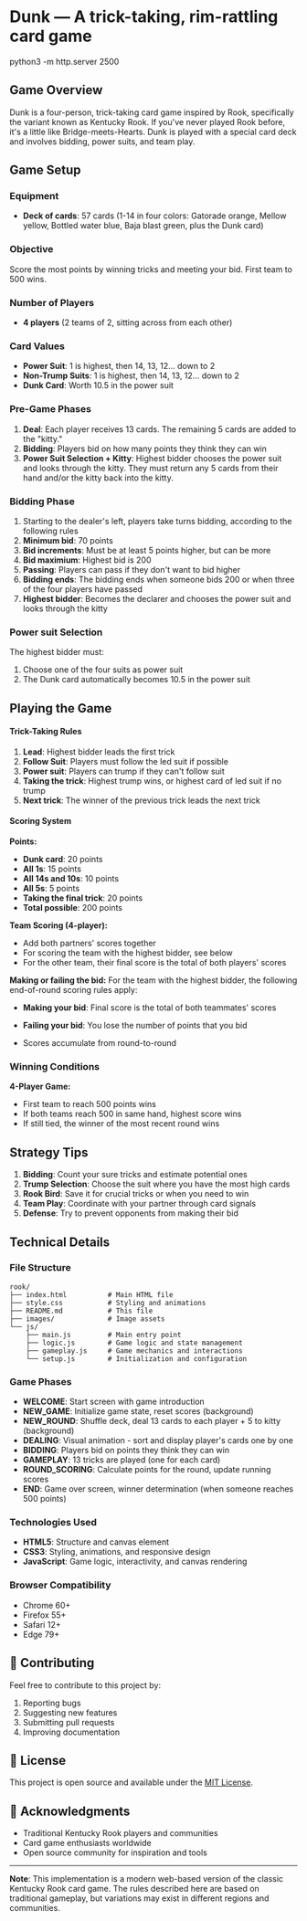 # Dunk — A trick-taking, rim-rattling card game

python3 -m http.server 2500

## Game Overview

Dunk is a four-person, trick-taking card game inspired by Rook, specifically the variant known as Kentucky Rook. If you've never played Rook before, it's a little like Bridge-meets-Hearts. Dunk is played with a special card deck and involves bidding, power suits, and team play.

## Game Setup

### Equipment
- **Deck of cards**: 57 cards (1-14 in four colors: Gatorade orange, Mellow yellow, Bottled water blue, Baja blast green, plus the Dunk card)

### Objective
Score the most points by winning tricks and meeting your bid. First team to 500 wins.

### Number of Players
- **4 players** (2 teams of 2, sitting across from each other)

### Card Values
- **Power Suit**: 1 is highest, then 14, 13, 12... down to 2
- **Non-Trump Suits**: 1 is highest, then 14, 13, 12... down to 2
- **Dunk Card**: Worth 10.5 in the power suit

### Pre-Game Phases

1. **Deal**: Each player receives 13 cards. The remaining 5 cards are added to the "kitty."
2. **Bidding**: Players bid on how many points they think they can win
3. **Power Suit Selection + Kitty**: Highest bidder chooses the power suit and looks through the kitty. They must return any 5 cards from their hand and/or the kitty back into the kitty.

### Bidding Phase

1. Starting to the dealer's left, players take turns bidding, according to the following rules
2. **Minimum bid**: 70 points
3. **Bid increments**: Must be at least 5 points higher, but can be more
4. **Bid maximium**: Highest bid is 200
5. **Passing**: Players can pass if they don't want to bid higher
6. **Bidding ends**: The bidding ends when someone bids 200 or when three of the four players have passed
7. **Highest bidder**: Becomes the declarer and chooses the power suit and looks through the kitty

### Power suit Selection

The highest bidder must:
1. Choose one of the four suits as power suit
2. The Dunk card automatically becomes 10.5 in the power suit

## Playing the Game

#### Trick-Taking Rules
1. **Lead**: Highest bidder leads the first trick
2. **Follow Suit**: Players must follow the led suit if possible
3. **Power suit**: Players can trump if they can't follow suit
4. **Taking the trick**: Highest trump wins, or highest card of led suit if no trump
5. **Next trick**: The winner of the previous trick leads the next trick

#### Scoring System

**Points:**
- **Dunk card**: 20 points
- **All 1s**: 15 points
- **All 14s and 10s**: 10 points
- **All 5s**: 5 points
- **Taking the final trick**: 20 points
- **Total possible**: 200 points

**Team Scoring (4-player):**
- Add both partners' scores together
- For scoring the team with the highest bidder, see below
- For the other team, their final score is the total of both players' scores
  
**Making or failing the bid:**
For the team with the highest bidder, the following end-of-round scoring rules apply:
- **Making your bid**: Final score is the total of both teammates' scores
- **Failing your bid**: You lose the number of points that you bid

- Scores accumulate from round-to-round

### Winning Conditions

**4-Player Game:**
- First team to reach 500 points wins
- If both teams reach 500 in same hand, highest score wins
- If still tied, the winner of the most recent round wins

## Strategy Tips

1. **Bidding**: Count your sure tricks and estimate potential ones
2. **Trump Selection**: Choose the suit where you have the most high cards
3. **Rook Bird**: Save it for crucial tricks or when you need to win
4. **Team Play**: Coordinate with your partner through card signals
5. **Defense**: Try to prevent opponents from making their bid


## Technical Details

### File Structure
```
rook/
├── index.html          # Main HTML file
├── style.css           # Styling and animations
├── README.md           # This file
├── images/             # Image assets
└── js/
    ├── main.js         # Main entry point
    ├── logic.js        # Game logic and state management
    ├── gameplay.js     # Game mechanics and interactions
    └── setup.js        # Initialization and configuration
```

### Game Phases
- **WELCOME**: Start screen with game introduction
- **NEW_GAME**: Initialize game state, reset scores (background)
- **NEW_ROUND**: Shuffle deck, deal 13 cards to each player + 5 to kitty (background)
- **DEALING**: Visual animation - sort and display player's cards one by one
- **BIDDING**: Players bid on points they think they can win
- **GAMEPLAY**: 13 tricks are played (one for each card)
- **ROUND_SCORING**: Calculate points for the round, update running scores
- **END**: Game over screen, winner determination (when someone reaches 500 points)

### Technologies Used
- **HTML5**: Structure and canvas element
- **CSS3**: Styling, animations, and responsive design
- **JavaScript**: Game logic, interactivity, and canvas rendering

### Browser Compatibility
- Chrome 60+
- Firefox 55+
- Safari 12+
- Edge 79+

## 🤝 Contributing

Feel free to contribute to this project by:
1. Reporting bugs
2. Suggesting new features
3. Submitting pull requests
4. Improving documentation

## 📝 License

This project is open source and available under the [MIT License](LICENSE).

## 🙏 Acknowledgments

- Traditional Kentucky Rook players and communities
- Card game enthusiasts worldwide
- Open source community for inspiration and tools

---

**Note**: This implementation is a modern web-based version of the classic Kentucky Rook card game. The rules described here are based on traditional gameplay, but variations may exist in different regions and communities.
